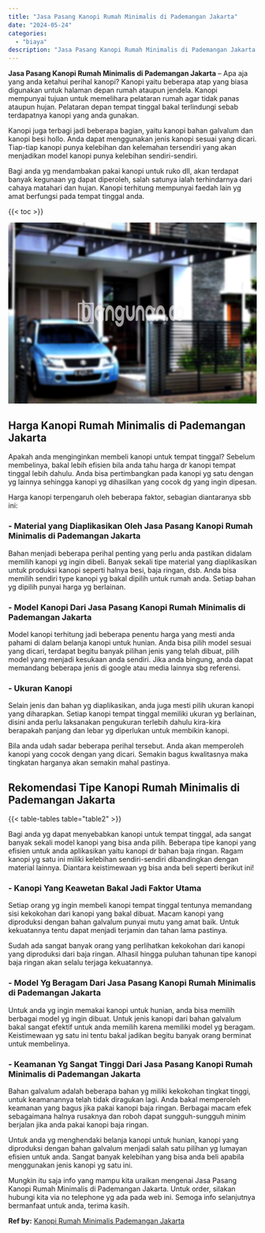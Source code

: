 ```yaml
---
title: "Jasa Pasang Kanopi Rumah Minimalis di Pademangan Jakarta"
date: "2024-05-24"
categories: 
  - "biaya"
description: "Jasa Pasang Kanopi Rumah Minimalis di Pademangan Jakarta. Mungkin itu saja info yang mampu kita uraikan mengenai Jasa Pasang Kanopi Rumah Minimalis di Padema..."
---
```


**Jasa Pasang Kanopi Rumah Minimalis di Pademangan Jakarta** – Apa aja yang anda ketahui perihal kanopi? Kanopi yaitu beberapa atap yang biasa digunakan untuk halaman depan rumah ataupun jendela. Kanopi mempunyai tujuan untuk memelihara pelataran rumah agar tidak panas ataupun hujan. Pelataran depan tempat tinggal bakal terlindungi sebab terdapatnya kanopi yang anda gunakan.

Kanopi juga terbagi jadi beberapa bagian, yaitu kanopi bahan galvalum dan kanopi besi hollo. Anda dapat menggunakan jenis kanopi sesuai yang dicari. Tiap-tiap kanopi punya kelebihan dan kelemahan tersendiri yang akan menjadikan model kanopi punya kelebihan sendiri-sendiri.

Bagi anda yg mendambakan pakai kanopi untuk ruko dll, akan terdapat banyak kegunaan yg dapat diperoleh, salah satunya ialah terhindarnya dari cahaya matahari dan hujan. Kanopi terhitung mempunyai faedah lain yg amat berfungsi pada tempat tinggal anda.

{{< toc >}}

![Jasa Pasang Kanopi Rumah Minimalis di Pademangan Jakarta](/images/harga-kanopi-minimalis-49.png)

## Harga Kanopi Rumah Minimalis di Pademangan Jakarta

Apakah anda menginginkan membeli kanopi untuk tempat tinggal? Sebelum membelinya, bakal lebih efisien bila anda tahu harga dr kanopi tempat tinggal lebih dahulu. Anda bisa pertimbangkan pada kanopi yg satu dengan yg lainnya sehingga kanopi yg dihasilkan yang cocok dg yang ingin dipesan.

Harga kanopi terpengaruh oleh beberapa faktor, sebagian diantaranya sbb ini:

### \- Material yang Diaplikasikan Oleh Jasa Pasang Kanopi Rumah Minimalis di Pademangan Jakarta

Bahan menjadi beberapa perihal penting yang perlu anda pastikan didalam memilih kanopi yg ingin dibeli. Banyak sekali tipe material yang diaplikasikan untuk produksi kanopi seperti halnya besi, baja ringan, dsb. Anda bisa memilih sendiri type kanopi yg bakal dipilih untuk rumah anda. Setiap bahan yg dipilih punyai harga yg berlainan.

### \- Model Kanopi Dari Jasa Pasang Kanopi Rumah Minimalis di Pademangan Jakarta

Model kanopi terhitung jadi beberapa penentu harga yang mesti anda pahami di dalam belanja kanopi untuk hunian. Anda bisa pilih model sesuai yang dicari, terdapat begitu banyak pilihan jenis yang telah dibuat, pilih model yang menjadi kesukaan anda sendiri. Jika anda bingung, anda dapat memandang beberapa jenis di google atau media lainnya sbg referensi.

### \- Ukuran Kanopi

Selain jenis dan bahan yg diaplikasikan, anda juga mesti pilih ukuran kanopi yang diharapkan. Setiap kanopi tempat tinggal memiliki ukuran yg berlainan, disini anda perlu laksanakan pengukuran terlebih dahulu kira-kira berapakah panjang dan lebar yg diperlukan untuk membikin kanopi.

Bila anda udah sadar beberapa perihal tersebut. Anda akan memperoleh kanopi yang cocok dengan yang dicari. Semakin bagus kwalitasnya maka tingkatan harganya akan semakin mahal pastinya.

## Rekomendasi Tipe Kanopi Rumah Minimalis di Pademangan Jakarta

{{< table-tables table="table2" >}}

Bagi anda yg dapat menyebabkan kanopi untuk tempat tinggal, ada sangat banyak sekali model kanopi yang bisa anda pilih. Beberapa tipe kanopi yang efisien untuk anda aplikasikan yaitu kanopi dr bahan baja ringan. Ragam kanopi yg satu ini miliki kelebihan sendiri-sendiri dibandingkan dengan material lainnya. Diantara keistimewaan yg bisa anda beli seperti berikut ini!

### \- Kanopi Yang Keawetan Bakal Jadi Faktor Utama

Setiap orang yg ingin membeli kanopi tempat tinggal tentunya memandang sisi kekokohan dari kanopi yang bakal dibuat. Macam kanopi yang diproduksi dengan bahan galvalum punyai mutu yang amat baik. Untuk kekuatannya tentu dapat menjadi terjamin dan tahan lama pastinya.

Sudah ada sangat banyak orang yang perlihatkan kekokohan dari kanopi yang diproduksi dari baja ringan. Alhasil hingga puluhan tahunan tipe kanopi baja ringan akan selalu terjaga kekuatannya.

### \- Model Yg Beragam Dari Jasa Pasang Kanopi Rumah Minimalis di Pademangan Jakarta

Untuk anda yg ingin memakai kanopi untuk hunian, anda bisa memilih berbagai model yg ingin dibuat. Untuk jenis kanopi dari bahan galvalum bakal sangat efektif untuk anda memilih karena memiliki model yg beragam. Keistimewaan yg satu ini tentu bakal jadikan begitu banyak orang berminat untuk membelinya.

### \- Keamanan Yg Sangat Tinggi Dari Jasa Pasang Kanopi Rumah Minimalis di Pademangan Jakarta

Bahan galvalum adalah beberapa bahan yg miliki kekokohan tingkat tinggi, untuk keamanannya telah tidak diragukan lagi. Anda bakal memperoleh keamanan yang bagus jika pakai kanopi baja ringan. Berbagai macam efek sebagaimana halnya rusaknya dan roboh dapat sungguh-sungguh minim berjalan jika anda pakai kanopi baja ringan.

Untuk anda yg menghendaki belanja kanopi untuk hunian, kanopi yang diproduksi dengan bahan galvalum menjadi salah satu pilihan yg lumayan efisien untuk anda. Sangat banyak kelebihan yang bisa anda beli apabila menggunakan jenis kanopi yg satu ini.

Mungkin itu saja info yang mampu kita uraikan mengenai Jasa Pasang Kanopi Rumah Minimalis di Pademangan Jakarta. Untuk order, silakan hubungi kita via no telephone yg ada pada web ini. Semoga info selanjutnya bermanfaat untuk anda, terima kasih.

**Ref by:**  [Kanopi Rumah Minimalis Pademangan Jakarta](https://id.wikipedia.org/wiki/Kanopi)
